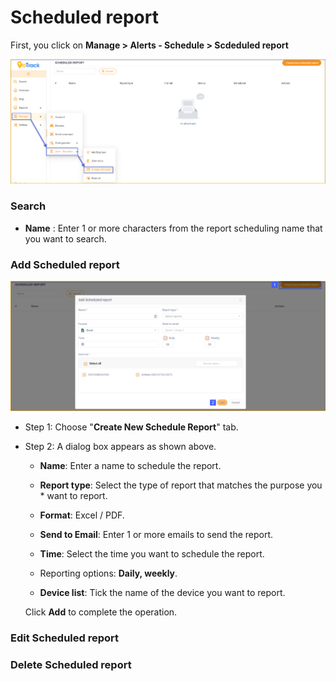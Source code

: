 # Scheduled report

First, you click on **Manage > Alerts - Schedule > Scdeduled report**

<span style="display:block;text-align:left">![active device ](/docs/assets/images/web-english/notifications/scheduled-report.png)

### Search

* **Name**  : Enter 1 or more characters from the report scheduling name that you want to search.

### Add Scheduled report

<span style="display:block;text-align:left">![active device ](/docs/assets/images/web-english/notifications/add-scheduled-report.png)


* Step 1: Choose "**Create New Schedule Report**" tab.

* Step 2: A dialog box appears as shown above.

    * **Name**: Enter a name to schedule the report.
 
    * **Report type**: Select the type of report that matches the purpose you * want to report.
 
    * **Format**: Excel / PDF.
 
    * **Send to Email**: Enter 1 or more emails to send the report.
 
    * **Time**: Select the time you want to schedule the report.
 
    * Reporting options: **Daily, weekly**.
 
    * **Device list**: Tick the name of the device you want to report.
 
     Click **Add** to complete the operation.

### Edit Scheduled report

### Delete Scheduled report